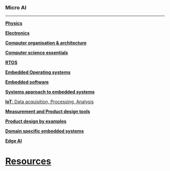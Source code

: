 ### Micro AI
---

[**Physics**]()

[**Electronics**]()

[**Computer organisation & architecture**]()

[**Computer science essentials**]()

[**RTOS**]()

[**Embedded Operating systems**]()

[**Embedded software**]()

[**Systems approach to embedded systems**]()

[**IoT**: Data acquisition, Processing, Analysis ]()

[**Measurement and Product design tools**]()

[**Product design by examples**]()

[**Domain specific embedded systems**]()

[**Edge AI**]()

[**Resources**]()
=======
